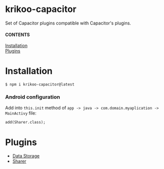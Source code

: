 # krikoo-capacitor
Set of Capacitor plugins compatible with Capacitor's plugins.

#### CONTENTS
[Installation](#installation)  
[Plugins](#plugins) 

# Installation
```
$ npm i krikoo-capacitor@latest
```

### Android configuration
Add into `this.init` method of `app -> java -> com.domain.myaplication -> MainActivy` file:
```
add(Sharer.class);
```

# Plugins
  - [Data Storage](src/data-storage/README.md)
  - [Sharer](src/sharer/README.md)
